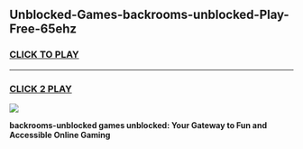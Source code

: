 
## Unblocked-Games-backrooms-unblocked-Play-Free-65ehz
<h3>
<a href="https://premium76.site?title=backrooms-unblocked&ref=20M">CLICK TO PLAY</a></h3>
<hr>

<h3>
<a href="https://premium76.site?title=backrooms-unblocked&ref=20M">CLICK 2 PLAY</a>
  
</h3>

<a href="https://premium76.site?title=backrooms-unblocked&ref=19M"><img src="https://clearcache.store/games.png"></a>


**backrooms-unblocked games unblocked: Your Gateway to Fun and Accessible Online Gaming**

